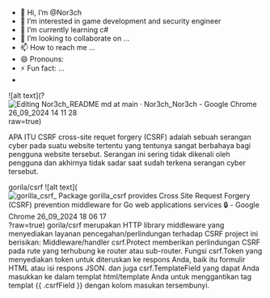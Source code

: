 - 👋 Hi, I’m @Nor3ch
- 👀 I’m interested in game development and security engineer
- 🌱 I’m currently learning c#
- 💞️ I’m looking to collaborate on ...
- 📫 How to reach me ...
- 😄 Pronouns:
- ⚡ Fun fact: ...
- 
![alt text](?![Editing Nor3ch_README md at main · Nor3ch_Nor3ch - Google Chrome 26_09_2024 14 11 28](https://github.com/user-attachments/assets/77218c89-b35c-49d9-bbd2-03e83e043941)
raw=true)

APA ITU CSRF
cross-site requet forgery (CSRF) adalah sebuah serangan cyber pada suatu website tertentu yang tentunya sangat berbahaya bagi pengguna website tersebut.
Serangan ini sering tidak dikenali oleh pengguna dan akhirnya tidak sadar saat sudah terkena serangan cyber tersebut.

gorila/csrf
![alt text](![gorilla_csrf_ Package gorilla_csrf provides Cross Site Request Forgery (CSRF) prevention middleware for Go web applications   services 🔒 - Google Chrome 26_09_2024 18 06 17](https://github.com/user-attachments/assets/1dfa8809-fd0b-43fe-8384-41c4e9564ac9)
?raw=true)
gorila/csrf merupakan HTTP library middleware yang menyediakan layanan pencegahan/perlindungan terhadap CSRF
project ini berisikan:
Middleware/handler csrf.Protect memberikan perlindungan CSRF pada rute yang terhubung ke router atau sub-router.
Fungsi csrf.Token yang menyediakan token untuk diteruskan ke respons Anda, baik itu formulir HTML atau isi respons JSON.
dan juga csrf.TemplateField yang dapat Anda masukkan ke dalam templat html/template Anda untuk menggantikan tag templat {{ .csrfField }} dengan kolom masukan tersembunyi.
